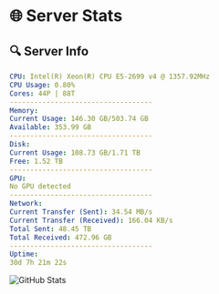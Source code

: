 # 🌐 Server Stats
## 🔍 Server Info
```yaml
CPU: Intel(R) Xeon(R) CPU E5-2699 v4 @ 1357.92MHz
CPU Usage: 0.80%
Cores: 44P | 88T
-----------------------------------
Memory:
Current Usage: 146.30 GB/503.74 GB
Available: 353.99 GB
-----------------------------------
Disk:
Current Usage: 108.73 GB/1.71 TB
Free: 1.52 TB
-----------------------------------
GPU:
No GPU detected
-----------------------------------
Network:
Current Transfer (Sent): 34.54 MB/s
Current Transfer (Received): 166.04 KB/s
Total Sent: 48.45 TB
Total Received: 472.96 GB
-----------------------------------
Uptime:
30d 7h 21m 22s
```
![GitHub Stats](https://img.shields.io/badge/Updated-2025-04-07_04:44:11-blue)